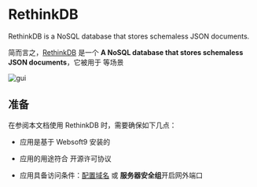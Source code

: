 # RethinkDB

RethinkDB is a NoSQL database that stores schemaless JSON documents. 

简而言之，[RethinkDB](https://rethinkdb.com/) 是一个 **A NoSQL database that stores schemaless JSON documents**，它被用于  等场景


![gui](https://libs.websoft9.com/Websoft9/DocsPicture/en/rethinkdb/rethinkdb-gui-websoft9.png)


## 准备

在参阅本文档使用 RethinkDB 时，需要确保如下几点：

- 应用是基于 Websoft9 安装的

- 应用的用途符合 [](https://some_license_url) 开源许可协议

- 应用具备访问条件：[配置域名](./guide/appsetdomain) 或 **服务器安全组**开启网外端口